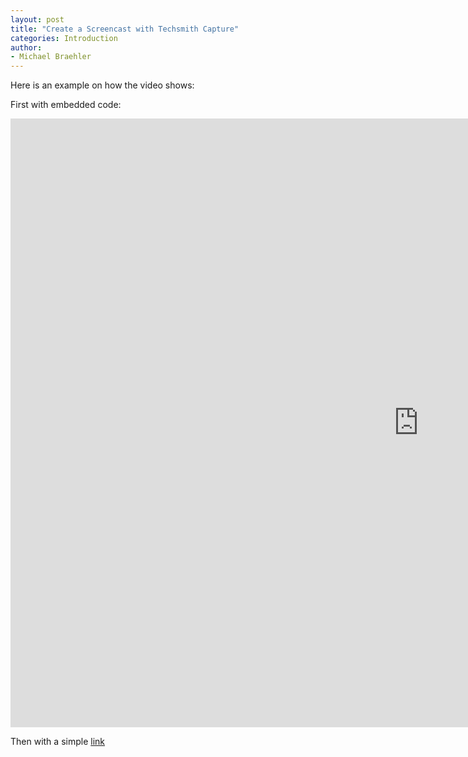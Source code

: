 ```yaml
---
layout: post
title: "Create a Screencast with Techsmith Capture"
categories: Introduction
author:
- Michael Braehler
---
```


Here is an example on how the video shows:

First with embedded code:

<!-- copy and paste. Modify height and width if desired. -->
<iframe class="embeddedObject shadow resizable" name="embedded_content" scrolling="no" frameborder="0" type="text/html" 
        style="overflow:hidden;" src="https://www.screencast.com/users/m.braehler/folders/Capture/media/fec51103-6fe3-4cef-b104-b88566a38fea/embed" height="974" width="1306" webkitallowfullscreen mozallowfullscreen allowfullscreen></iframe>
        
Then with a simple [link](https://www.screencast.com/t/q5SbiqhkxXil)

